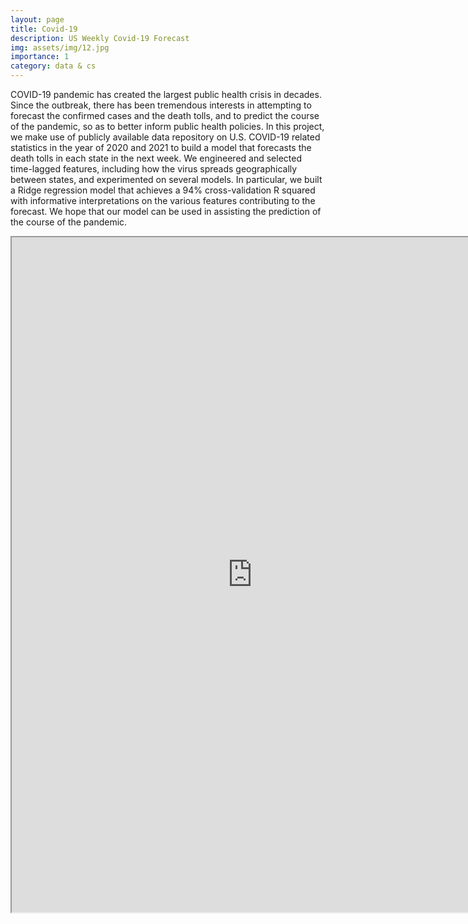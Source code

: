 ```yaml
---
layout: page
title: Covid-19
description: US Weekly Covid-19 Forecast
img: assets/img/12.jpg
importance: 1
category: data & cs
---
```


COVID-19 pandemic has created the largest public health crisis in decades. Since the outbreak, there has been tremendous interests in attempting to forecast the confirmed cases and the death tolls, and to predict the course of the pandemic, so as to better inform public health policies. In this project, we make use of publicly available data repository on U.S. COVID-19 related statistics in the year of 2020 and 2021 to build a model that forecasts the death tolls in each state in the next week. We engineered and selected time-lagged features, including how the virus spreads geographically between states, and experimented on several models. In particular, we built a Ridge regression model that achieves a 94% cross-validation R squared with informative interpretations on the various features contributing to the forecast. We hope that our model can be used in assisting the prediction of the course of the pandemic.

<iframe src="https://drive.google.com/file/d/10zHszJ6d3xaJ_h9k9kwiLxXHiDwRaYQp/preview" width="770" height="1080" allow="autoplay"></iframe>


